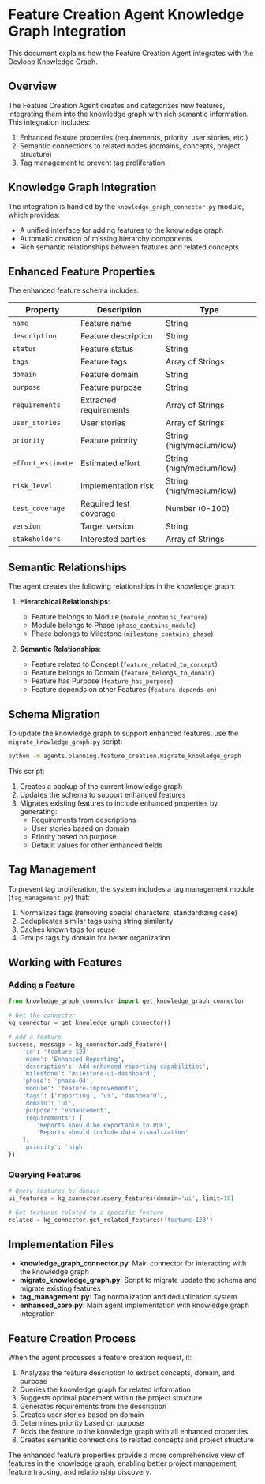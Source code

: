 # Feature Creation Agent Knowledge Graph Integration

This document explains how the Feature Creation Agent integrates with the Devloop Knowledge Graph.

## Overview

The Feature Creation Agent creates and categorizes new features, integrating them into the knowledge graph with rich semantic information. This integration includes:

1. Enhanced feature properties (requirements, priority, user stories, etc.)
2. Semantic connections to related nodes (domains, concepts, project structure)
3. Tag management to prevent tag proliferation

## Knowledge Graph Integration

The integration is handled by the `knowledge_graph_connector.py` module, which provides:

- A unified interface for adding features to the knowledge graph
- Automatic creation of missing hierarchy components
- Rich semantic relationships between features and related concepts

## Enhanced Feature Properties

The enhanced feature schema includes:

| Property | Description | Type |
|----------|-------------|------|
| `name` | Feature name | String |
| `description` | Feature description | String |
| `status` | Feature status | String |
| `tags` | Feature tags | Array of Strings |
| `domain` | Feature domain | String |
| `purpose` | Feature purpose | String |
| `requirements` | Extracted requirements | Array of Strings |
| `user_stories` | User stories | Array of Strings |
| `priority` | Feature priority | String (high/medium/low) |
| `effort_estimate` | Estimated effort | String (high/medium/low) |
| `risk_level` | Implementation risk | String (high/medium/low) |
| `test_coverage` | Required test coverage | Number (0-100) |
| `version` | Target version | String |
| `stakeholders` | Interested parties | Array of Strings |

## Semantic Relationships

The agent creates the following relationships in the knowledge graph:

1. **Hierarchical Relationships**:
   - Feature belongs to Module (`module_contains_feature`)
   - Module belongs to Phase (`phase_contains_module`)
   - Phase belongs to Milestone (`milestone_contains_phase`)

2. **Semantic Relationships**:
   - Feature related to Concept (`feature_related_to_concept`)
   - Feature belongs to Domain (`feature_belongs_to_domain`)
   - Feature has Purpose (`feature_has_purpose`)
   - Feature depends on other Features (`feature_depends_on`)

## Schema Migration

To update the knowledge graph to support enhanced features, use the `migrate_knowledge_graph.py` script:

```bash
python -m agents.planning.feature_creation.migrate_knowledge_graph
```

This script:
1. Creates a backup of the current knowledge graph
2. Updates the schema to support enhanced features
3. Migrates existing features to include enhanced properties by generating:
   - Requirements from descriptions
   - User stories based on domain
   - Priority based on purpose
   - Default values for other enhanced fields

## Tag Management

To prevent tag proliferation, the system includes a tag management module (`tag_management.py`) that:

1. Normalizes tags (removing special characters, standardizing case)
2. Deduplicates similar tags using string similarity
3. Caches known tags for reuse
4. Groups tags by domain for better organization

## Working with Features

### Adding a Feature

```python
from knowledge_graph_connector import get_knowledge_graph_connector

# Get the connector
kg_connector = get_knowledge_graph_connector()

# Add a feature
success, message = kg_connector.add_feature({
    'id': 'feature-123',
    'name': 'Enhanced Reporting',
    'description': 'Add enhanced reporting capabilities',
    'milestone': 'milestone-ui-dashboard',
    'phase': 'phase-04',
    'module': 'feature-improvements',
    'tags': ['reporting', 'ui', 'dashboard'],
    'domain': 'ui',
    'purpose': 'enhancement',
    'requirements': [
        'Reports should be exportable to PDF',
        'Reports should include data visualization'
    ],
    'priority': 'high'
})
```

### Querying Features

```python
# Query features by domain
ui_features = kg_connector.query_features(domain='ui', limit=10)

# Get features related to a specific feature
related = kg_connector.get_related_features('feature-123')
```

## Implementation Files

- **knowledge_graph_connector.py**: Main connector for interacting with the knowledge graph
- **migrate_knowledge_graph.py**: Script to migrate update the schema and migrate existing features
- **tag_management.py**: Tag normalization and deduplication system
- **enhanced_core.py**: Main agent implementation with knowledge graph integration

## Feature Creation Process

When the agent processes a feature creation request, it:

1. Analyzes the feature description to extract concepts, domain, and purpose
2. Queries the knowledge graph for related information
3. Suggests optimal placement within the project structure
4. Generates requirements from the description
5. Creates user stories based on domain
6. Determines priority based on purpose
7. Adds the feature to the knowledge graph with all enhanced properties
8. Creates semantic connections to related concepts and project structure

The enhanced feature properties provide a more comprehensive view of features in the knowledge graph, enabling better project management, feature tracking, and relationship discovery.